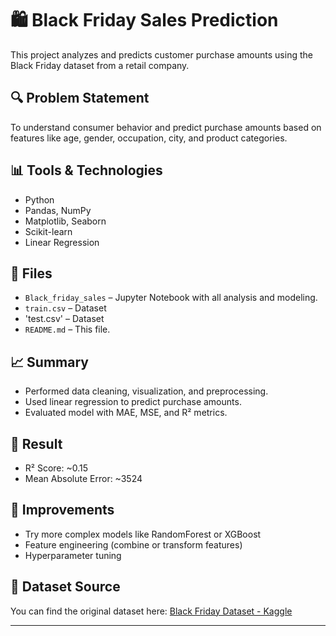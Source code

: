 # 🛍️ Black Friday Sales Prediction

This project analyzes and predicts customer purchase amounts using the Black Friday dataset from a retail company.

## 🔍 Problem Statement
To understand consumer behavior and predict purchase amounts based on features like age, gender, occupation, city, and product categories.

## 📊 Tools & Technologies
- Python
- Pandas, NumPy
- Matplotlib, Seaborn
- Scikit-learn
- Linear Regression

## 📁 Files
- `Black_friday_sales` – Jupyter Notebook with all analysis and modeling.
- `train.csv` – Dataset
- 'test.csv' – Dataset
- `README.md` – This file.

## 📈 Summary
- Performed data cleaning, visualization, and preprocessing.
- Used linear regression to predict purchase amounts.
- Evaluated model with MAE, MSE, and R² metrics.

## 🧠 Result
- R² Score: ~0.15
- Mean Absolute Error: ~3524

## 📌 Improvements
- Try more complex models like RandomForest or XGBoost
- Feature engineering (combine or transform features)
- Hyperparameter tuning

## 📎 Dataset Source
You can find the original dataset here: [Black Friday Dataset - Kaggle](https://www.kaggle.com/datasets/sdolezel/black-friday)

---

